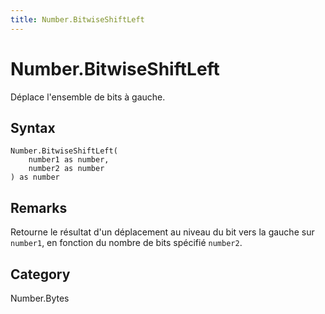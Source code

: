 ```yaml
---
title: Number.BitwiseShiftLeft
---
```


# Number.BitwiseShiftLeft


Déplace l&#39;ensemble de bits à gauche.


## Syntax

```powerquery
Number.BitwiseShiftLeft(
    number1 as number,
    number2 as number
) as number
```


## Remarks

Retourne le résultat d'un déplacement au niveau du bit vers la gauche sur <code>number1</code>, en fonction du nombre de bits spécifié <code>number2</code>.



## Category
Number.Bytes
